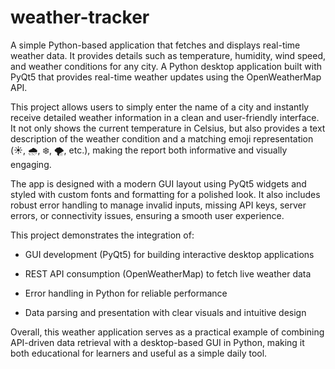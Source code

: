 # weather-tracker
A simple Python-based application that fetches and displays real-time weather data. It provides details such as temperature, humidity, wind speed, and weather conditions for any city.
A Python desktop application built with PyQt5 that provides real-time weather updates using the OpenWeatherMap API.

This project allows users to simply enter the name of a city and instantly receive detailed weather information in a clean and user-friendly interface. It not only shows the current temperature in Celsius, but also provides a text description of the weather condition and a matching emoji representation (☀️, 🌧️, ❄️, 🌪️, etc.), making the report both informative and visually engaging.

The app is designed with a modern GUI layout using PyQt5 widgets and styled with custom fonts and formatting for a polished look. It also includes robust error handling to manage invalid inputs, missing API keys, server errors, or connectivity issues, ensuring a smooth user experience.

This project demonstrates the integration of:

* GUI development (PyQt5) for building interactive desktop applications

* REST API consumption (OpenWeatherMap) to fetch live weather data

* Error handling in Python for reliable performance

* Data parsing and presentation with clear visuals and intuitive design

Overall, this weather application serves as a practical example of combining API-driven data retrieval with a desktop-based GUI in Python, making it both educational for learners and useful as a simple daily tool.
